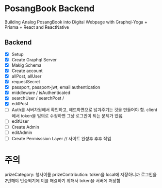 # PosangBook Backend

Building Analog PosangBook into Digital Webpage with Graphql-Yoga + Prisma + React and ReactNative

## Backend

- [x] Setup
- [x] Create Graphql Server
- [x] Makig Schema
- [x] Create account
- [x] allPost, allUser
- [x] requestSecret
- [x] passport, passport-jwt, email authentication
- [x] middleware / isAuthenticated
- [x] searchUser / searchPost /
- [x] editPost
- [ ] Auth를 서버차원에서 확인하고, 헤드화면으로 넘겨주기는 것을 만들어야 함.
      client에서 token을 임의로 수정하면 그냥 로그인이 되는 문제가 있음.
- [ ] editUser
- [ ] Create Admin
- [ ] editAdmin
- [ ] Create Permisssion Layer // 사이트 완성후 추후 작업

# 주의

prizeCategory: 행사이름
prizeContribution:
token을 local에 저장하니까 로그인을 2번해야 인증되기에 이를 해결하기 위해서 token을 서버에 저장함
